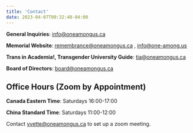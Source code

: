 ```yaml
---
title: 'Contact'
date: 2023-04-07T00:32:40-04:00
---
```


**General Inquiries**:  [info@oneamongus.ca](mailto:info@oneamongus.ca)

**Memorial Website**: [remembrance@oneamongus.ca](mailto:remembrance@oneamongus.ca) , [info@one-among.us](mailto:info@one-among.us)

**Trans in Academia!, Transgender University Guide**: [tia@oneamongus.ca](mailto:tia@oneamongus.ca)

**Board of Directors**: [board@oneamongus.ca](mailto:board@oneamongus.ca)


## Office Hours (Zoom by Appointment)

**Canada Eastern Time**: Saturdays 16:00-17:00

**China Standard Time**: Saturdays 11:00-12:00

Contact [yvette@oneamongus.ca](mailto:yvette@oneamongus.ca) to set up a zoom meeting.

